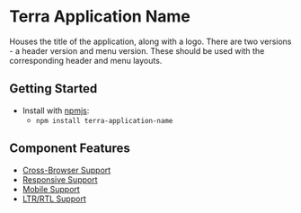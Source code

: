 # Terra Application Name

Houses the title of the application, along with a logo. There are two versions - a header version and menu version. These should be used with the corresponding header and menu layouts.

## Getting Started

- Install with [npmjs](https://www.npmjs.com):
  - `npm install terra-application-name`

## Component Features

 * [Cross-Browser Support](https://github.com/cerner/terra-core/wiki/Component-Features#cross-browser-support)
 * [Responsive Support](https://github.com/cerner/terra-core/wiki/Component-Features#responsive-support)
 * [Mobile Support](https://github.com/cerner/terra-core/wiki/Component-Features#mobile-support)
 * [LTR/RTL Support](https://github.com/cerner/terra-core/wiki/Component-Features#ltr--rtl-support)

